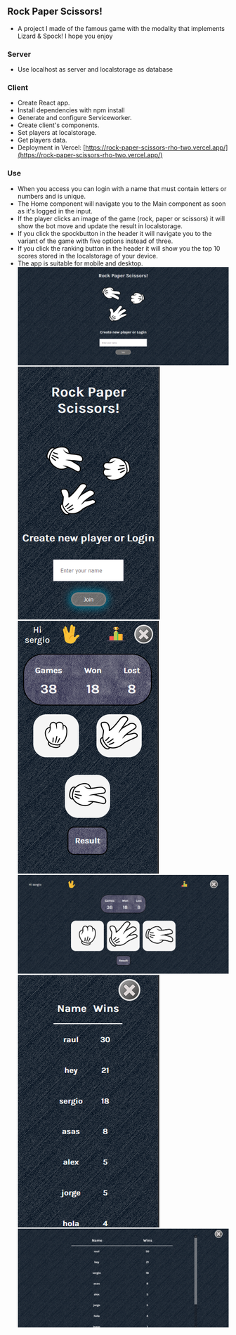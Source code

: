 ## Rock Paper Scissors!

- A project I made of the famous game with the modality that implements Lizard & Spock! I hope you enjoy

### Server

- Use localhost as server and localstorage as database

### Client

- Create React app.
- Install dependencies with npm install
- Generate and configure Serviceworker.
- Create client's components.
- Set players at localstorage.
- Get players data.
- Deployment in Vercel: [https://rock-paper-scissors-rho-two.vercel.app/](https://rock-paper-scissors-rho-two.vercel.app/)

### Use

- When you access you can login with a name that must contain letters or numbers and is unique.
- The Home component will navigate you to the Main component as soon as it's logged in the input. 
- If the player clicks an image of the game (rock, paper or scissors) it will show the bot move and update the result in localstorage.
- If you click the spockbutton in the header it will navigate you to the variant of the game with five options instead of three.
- If you click the ranking button in the header it will show you the top 10 scores stored in the localstorage of your device.
- The app is suitable for mobile and desktop.
  <img src="./assets/responsive1.png" alt="Responsive screenshot" />
  <img src="./assets/responsive2.png" alt="Responsive screenshot" />
  <img src="./assets/responsive3.png" alt="Responsive screenshot" />
  <img src="./assets/responsive4.png" alt="Responsive screenshot" />
  <img src="./assets/responsive5.png" alt="Responsive screenshot" />
  <img src="./assets/responsive6.png" alt="Responsive screenshot" />